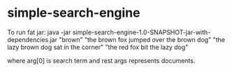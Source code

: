 # simple-search-engine

To run fat jar:
java -jar simple-search-engine-1.0-SNAPSHOT-jar-with-dependencies.jar "brown" "the brown fox jumped over the brown dog" "the lazy brown dog sat in the corner" "the red fox bit the lazy dog"

where arg[0] is search term and rest args represents documents.
